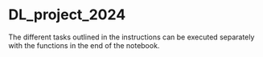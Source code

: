 # DL_project_2024

The different tasks outlined in the instructions can be executed separately with the functions in the end of the notebook.